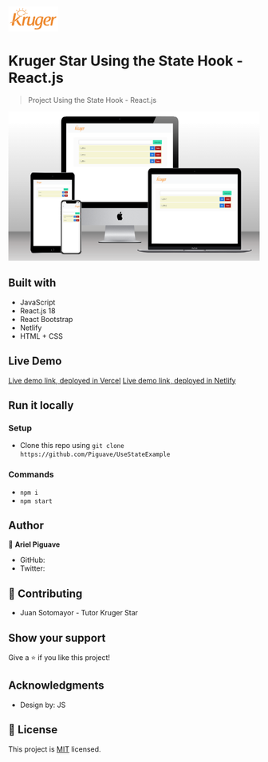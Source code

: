 <img src="./src/assets/logo.png" height="50px">

# Kruger Star Using the State Hook - React.js

> Project Using the State Hook - React.js

<img src="./src/assets/playground.png" height="300px">

## Built with 

- JavaScript
- React.js 18
- React Bootstrap
- Netlify 
- HTML + CSS

## Live Demo

[Live demo link, deployed in Vercel](https://use-state-example.vercel.app/)
[Live demo link, deployed in Netlify](https://kruger-usestateexample-ap.netlify.app/)
## Run it locally

 ### Setup

 - Clone this repo using `git clone https://github.com/Piguave/UseStateExample`

 ### Commands

 - `npm i`
 - `npm start`

## Author

👤 **Ariel Piguave**

- GitHub: 
- Twitter: 

## 🤝 Contributing

- Juan Sotomayor - Tutor Kruger Star

## Show your support

Give a ⭐ if you like this project!

## Acknowledgments

- Design by: JS

## 📝 License

This project is [MIT](./MIT.md) licensed.


